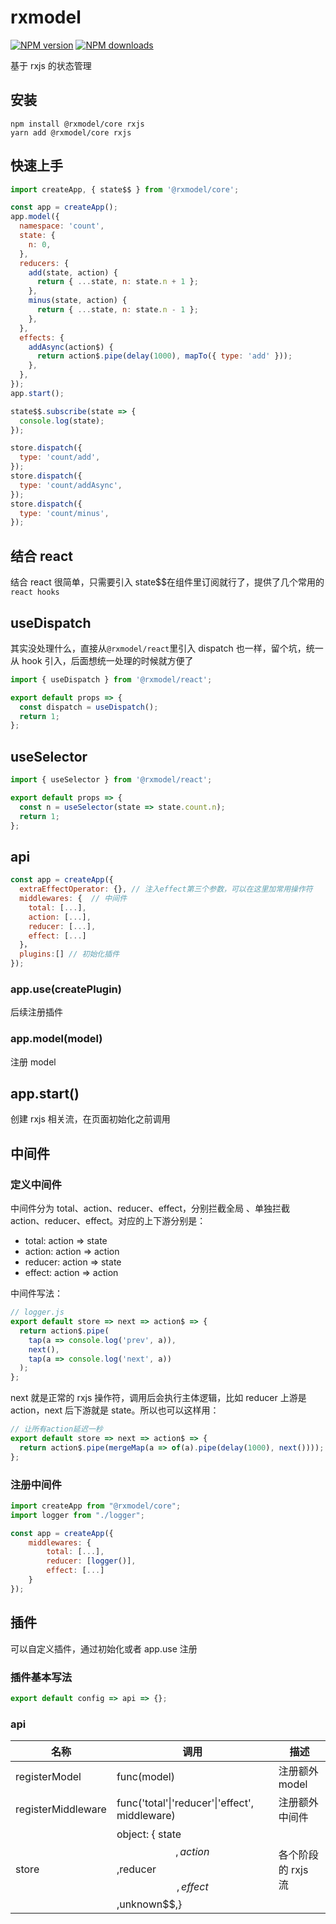 # rxmodel

[![NPM version](https://img.shields.io/npm/v/@rxmodel/core.svg?style=flat)](https://npmjs.org/package/@rxmodel/core)
[![NPM downloads](http://img.shields.io/npm/dm/@rxmodel/core.svg?style=flat)](https://npmjs.org/package/@rxmodel/core)

基于 rxjs 的状态管理

## 安装

```
npm install @rxmodel/core rxjs
yarn add @rxmodel/core rxjs
```

## 快速上手

```js
import createApp, { state$$ } from '@rxmodel/core';

const app = createApp();
app.model({
  namespace: 'count',
  state: {
    n: 0,
  },
  reducers: {
    add(state, action) {
      return { ...state, n: state.n + 1 };
    },
    minus(state, action) {
      return { ...state, n: state.n - 1 };
    },
  },
  effects: {
    addAsync(action$) {
      return action$.pipe(delay(1000), mapTo({ type: 'add' }));
    },
  },
});
app.start();

state$$.subscribe(state => {
  console.log(state);
});

store.dispatch({
  type: 'count/add',
});
store.dispatch({
  type: 'count/addAsync',
});
store.dispatch({
  type: 'count/minus',
});
```

## 结合 react

结合 react 很简单，只需要引入 state\$\$在组件里订阅就行了，提供了几个常用的`react hooks`

## useDispatch

其实没处理什么，直接从`@rxmodel/react`里引入 dispatch 也一样，留个坑，统一从 hook 引入，后面想统一处理的时候就方便了

```jsx
import { useDispatch } from '@rxmodel/react';

export default props => {
  const dispatch = useDispatch();
  return 1;
};
```

## useSelector

```jsx
import { useSelector } from '@rxmodel/react';

export default props => {
  const n = useSelector(state => state.count.n);
  return 1;
};
```

## api

```js
const app = createApp({
  extraEffectOperator: {}, // 注入effect第三个参数，可以在这里加常用操作符
  middlewares: {  // 中间件
    total: [...],
    action: [...],
    reducer: [...],
    effect: [...]
  }，
  plugins:[] // 初始化插件
});
```

### app.use(createPlugin)

后续注册插件

### app.model(model)

注册 model

## app.start()

创建 rxjs 相关流，在页面初始化之前调用

## 中间件

### 定义中间件

中间件分为 total、action、reducer、effect，分别拦截全局 、单独拦截 action、reducer、effect。对应的上下游分别是：

- total: action => state
- action: action => action
- reducer: action => state
- effect: action => action

中间件写法：

```js
// logger.js
export default store => next => action$ => {
  return action$.pipe(
    tap(a => console.log('prev', a)),
    next(),
    tap(a => console.log('next', a))
  );
};
```

next 就是正常的 rxjs 操作符，调用后会执行主体逻辑，比如 reducer 上游是 action，next 后下游就是 state。所以也可以这样用：

```js
// 让所有action延迟一秒
export default store => next => action$ => {
  return action$.pipe(mergeMap(a => of(a).pipe(delay(1000), next())));
};
```

### 注册中间件

```js
import createApp from "@rxmodel/core";
import logger from "./logger";

const app = createApp({
    middlewares: {
        total: [...],
        reducer: [logger()],
        effect: [...]
    }
});
```

## 插件

可以自定义插件，通过初始化或者 app.use 注册

### 插件基本写法

```js
export default config => api => {};
```

### api

| 名称               | 调用                                                        | 描述               |
| ------------------ | ----------------------------------------------------------- | ------------------ |
| registerModel      | func(model)                                                 | 注册额外 model     |
| registerMiddleware | func('total'\|'reducer'\|'effect', middleware)              | 注册额外 中间件    |
| store              | object: { state$$,action$$,reducer$$,effect$$,unknown\$\$,} | 各个阶段的 rxjs 流 |
